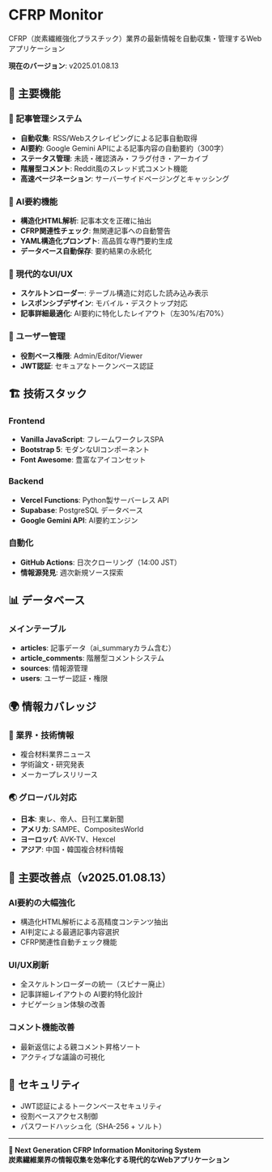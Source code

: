 # CFRP Monitor

CFRP（炭素繊維強化プラスチック）業界の最新情報を自動収集・管理するWebアプリケーション

**現在のバージョン**: v2025.01.08.13

## 🌟 主要機能

### 📰 記事管理システム
- **自動収集**: RSS/Webスクレイピングによる記事自動取得
- **AI要約**: Google Gemini APIによる記事内容の自動要約（300字）
- **ステータス管理**: 未読・確認済み・フラグ付き・アーカイブ
- **階層型コメント**: Reddit風のスレッド式コメント機能
- **高速ページネーション**: サーバーサイドページングとキャッシング

### 🤖 AI要約機能
- **構造化HTML解析**: 記事本文を正確に抽出
- **CFRP関連性チェック**: 無関連記事への自動警告
- **YAML構造化プロンプト**: 高品質な専門要約生成
- **データベース自動保存**: 要約結果の永続化

### 🎨 現代的なUI/UX
- **スケルトンローダー**: テーブル構造に対応した読み込み表示
- **レスポンシブデザイン**: モバイル・デスクトップ対応
- **記事詳細最適化**: AI要約に特化したレイアウト（左30%/右70%）

### 👥 ユーザー管理
- **役割ベース権限**: Admin/Editor/Viewer
- **JWT認証**: セキュアなトークンベース認証

## 🏗️ 技術スタック

### Frontend
- **Vanilla JavaScript**: フレームワークレスSPA
- **Bootstrap 5**: モダンなUIコンポーネント
- **Font Awesome**: 豊富なアイコンセット

### Backend
- **Vercel Functions**: Python製サーバーレス API
- **Supabase**: PostgreSQL データベース
- **Google Gemini API**: AI要約エンジン

### 自動化
- **GitHub Actions**: 日次クローリング（14:00 JST）
- **情報源発見**: 週次新規ソース探索

## 📊 データベース

### メインテーブル
- **articles**: 記事データ（ai_summaryカラム含む）
- **article_comments**: 階層型コメントシステム
- **sources**: 情報源管理
- **users**: ユーザー認証・権限

## 🌍 情報カバレッジ

### 📰 業界・技術情報
- 複合材料業界ニュース
- 学術論文・研究発表
- メーカープレスリリース

### 🌏 グローバル対応
- **日本**: 東レ、帝人、日刊工業新聞
- **アメリカ**: SAMPE、CompositesWorld
- **ヨーロッパ**: AVK-TV、Hexcel
- **アジア**: 中国・韓国複合材料情報

## 🚀 主要改善点（v2025.01.08.13）

### AI要約の大幅強化
- 構造化HTML解析による高精度コンテンツ抽出
- AI判定による最適記事内容選択
- CFRP関連性自動チェック機能

### UI/UX刷新
- 全スケルトンローダーの統一（スピナー廃止）
- 記事詳細レイアウトの AI要約特化設計
- ナビゲーション体験の改善

### コメント機能改善
- 最新返信による親コメント昇格ソート
- アクティブな議論の可視化

## 🔐 セキュリティ

- JWT認証によるトークンベースセキュリティ
- 役割ベースアクセス制御
- パスワードハッシュ化（SHA-256 + ソルト）

---

**🚀 Next Generation CFRP Information Monitoring System**  
**炭素繊維業界の情報収集を効率化する現代的なWebアプリケーション**
